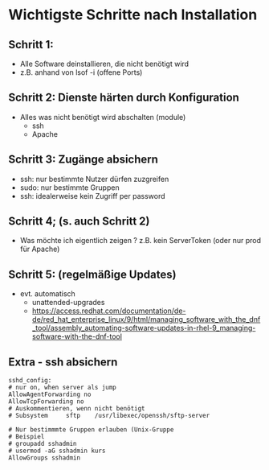 # Wichtigste Schritte nach Installation 

## Schritt 1:

  * Alle Software deinstallieren, die nicht benötigt wird
  * z.B. anhand von lsof -i (offene Ports)

## Schritt 2: Dienste härten durch Konfiguration 

  * Alles was nicht benötigt wird abschalten (module) 
    * ssh
    * Apache
   
## Schritt 3: Zugänge absichern 

  * ssh: nur bestimmte Nutzer dürfen zuzgreifen
  * sudo: nur bestimmte Gruppen
  * ssh: idealerweise kein Zugriff per password

## Schritt 4; (s. auch Schritt 2)

  * Was möchte ich eigentlich zeigen ? z.B. kein ServerToken (oder nur prod für Apache)

## Schritt 5: (regelmäßige Updates) 

  * evt. automatisch
    * unattended-upgrades
    * https://access.redhat.com/documentation/de-de/red_hat_enterprise_linux/9/html/managing_software_with_the_dnf_tool/assembly_automating-software-updates-in-rhel-9_managing-software-with-the-dnf-tool
   
## Extra - ssh absichern 

```
sshd_config:
# nur on, when server als jump 
AllowAgentForwarding no
AllowTcpForwarding no
# Auskommentieren, wenn nicht benötigt
# Subsystem     sftp    /usr/libexec/openssh/sftp-server

# Nur bestimmmte Gruppen erlauben (Unix-Gruppe
# Beispiel 
# groupadd sshadmin
# usermod -aG sshadmin kurs 
AllowGroups sshadmin 

```
